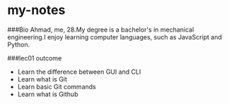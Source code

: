 # my-notes
###Bio
Ahmad, me, 28.My degree is a bachelor's in mechanical engineering.I enjoy learning computer languages, such as JavaScript and Python. 

###lec01 outcome
* Learn the difference between GUI and CLI
* Learn what is Git
* Learn basic Git commands
* Learn what is Github

